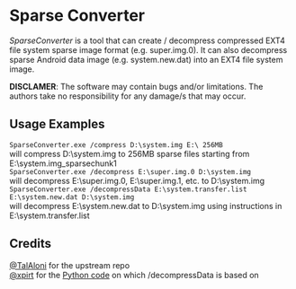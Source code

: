 # Sparse Converter

*SparseConverter* is a tool that can create / decompress compressed EXT4 file system sparse image format (e.g. super.img.0).
It can also decompress sparse Android data image (e.g. system.new.dat) into an EXT4 file system image.

**DISCLAMER**: The software may contain bugs and/or limitations. The authors take no responsibility for any damage/s that may occur.

## Usage Examples

`SparseConverter.exe /compress D:\system.img E:\ 256MB`  
will compress D:\system.img to 256MB sparse files starting from E:\system.img_sparsechunk1  
`SparseConverter.exe /decompress E:\super.img.0 D:\system.img`  
will decompress E:\super.img.0, E:\super.img.1, etc. to D:\system.img  
`SparseConverter.exe /decompressData E:\system.transfer.list E:\system.new.dat D:\system.img`  
will decompress E:\system.new.dat to D:\system.img using instructions in E:\system.transfer.list

## Credits

[@TalAloni](https://github.com/TalAloni) for the upstream repo  
[@xpirt](https://github.com/xpirt) for the [Python code](https://github.com/xpirt/sdat2img/blob/1b08432247fce8037fd6a43685c6e7037a2e553a/sdat2img.py) on which /decompressData is based on